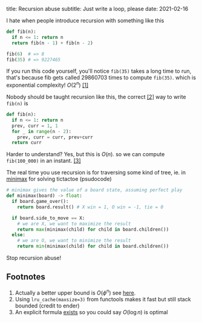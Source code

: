 title: Recursion abuse
subtitle: Just write a loop, please
date: 2021-02-16


I hate when people introduce recursion with something like this
```py
def fib(n):
  if n <= 1: return n
  return fib(n - 1) + fib(n - 2)

fib(6)  # => 8
fib(35) # => 9227465
```

If you run this code yourself, you'll notice `fib(35)` takes a long time to run, that's because fib gets called 29860703 times to compute `fib(35)`.
which is exponential complexity! $O(2^n)$ [[1]](#fn-1)


Nobody should be taught recursion like this, the correct [[2]](#fn-2) way to write `fib(n)` is
```py
def fib(n):
  if n <= 1: return n
  prev, curr = 1, 1
  for _ in range(n - 2):
    prev, curr = curr, prev+curr
  return curr
```

Harder to understand? Yes, but this is $O(n)$. so we can compute `fib(100_000)` in an instant. [[3]](#fn-2)

The real time you use recursion is for traversing some kind of tree, ie. in [minimax](https://en.wikipedia.org/wiki/Minimax#Pseudocode) for solving tictactoe (psudocode)

```py
# minimax gives the value of a board state, assuming perfect play
def minimax(board) -> float:
  if board.game_over():
    return board.result() # X win = 1, O win = -1, tie = 0

  if board.side_to_move == X:
    # we are X, we want to maximize the result
    return max(minimax(child) for child in board.children())
  else:
    # we are O, we want to minimize the result
    return min(minimax(child) for child in board.children())

```

Stop recursion abuse!

## Footnotes
1. <a name="fn-1"></a> Actually a better upper bound is $O(\phi^n)$ see [here](https://evoniuk.github.io/posts/fibonacci.html).
2. <a name="fn-2"></a> Using `lru_cache(maxsize=3)` from functools makes it fast but still stack bounded (credit to ender)
3. <a name="fn-3"></a> An explicit formula [exists](https://mathworld.wolfram.com/BinetsFibonacciNumberFormula.html) so you could say $O(\log n)$ is optimal
